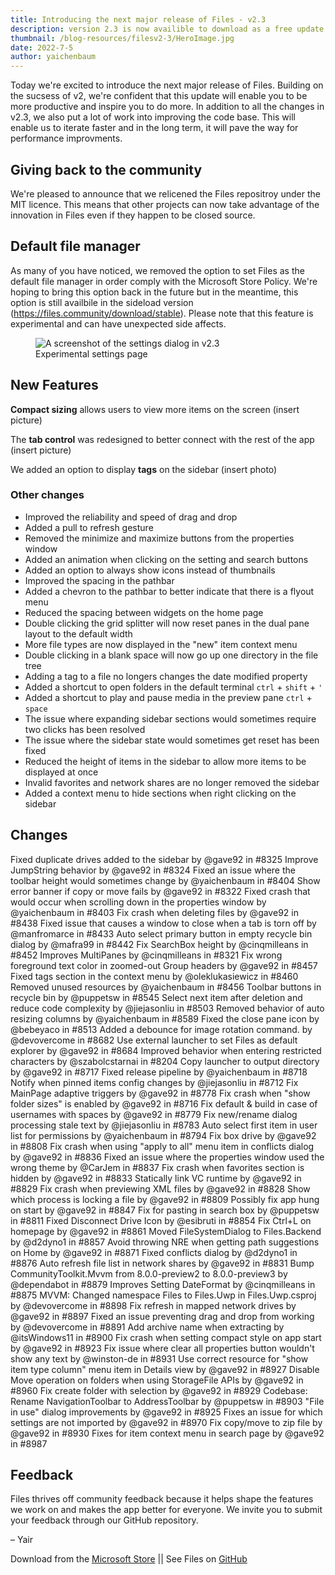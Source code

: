 ```yaml
---
title: Introducing the next major release of Files - v2.3
description: version 2.3 is now availible to download as a free update.
thumbnail: /blog-resources/filesv2-3/HeroImage.jpg
date: 2022-7-5
author: yaichenbaum
---
```


Today we're excited to introduce the next major release of Files. Building on the sucsess of v2, we're confident that this update will enable you to be more productive and inspire you to do more. In addition to all the changes in v2.3, we also put a lot of work into improving the code base. This will enable us to iterate faster and in the long term, it will pave the way for performance improvments.

## Giving back to the community

We're pleased to announce that we relicened the Files repositroy under the MIT licence. This means that other projects can now take advantage of the innovation in Files even if they happen to be closed source.


## Default file manager

As many of you have noticed, we removed the option to set Files as the default file manager in order comply with the Microsoft Store Policy. We're hoping to bring this option back in the future but in the meantime, this option is still availbile in the sideload version (https://files.community/download/stable). Please note that this feature is experimental and can have unexpected side affects.

<figure class="margin-bottom">
    <img src="/blog-resources/filesv2-3/Settings-Dialog-Experimental.png" alt="A screenshot of the settings dialog in v2.3" />
    <figcaption>Experimental settings page</figcaption>
</figure>

## New Features

**Compact sizing** allows users to view more items on the screen
(insert picture)

The **tab control** was redesigned to better connect with the rest of the app
(insert picture)

We added an option to display **tags** on the sidebar
(insert photo)

### Other changes
- Improved the reliability and speed of drag and drop
- Added a pull to refresh gesture
- Removed the minimize and maximize buttons from the properties window
- Added an animation when clicking on the setting and search buttons
- Added an option to always show icons instead of thumbnails
- Improved the spacing in the pathbar
- Added a chevron to the pathbar to better indicate that there is a flyout menu
- Reduced the spacing between widgets on the home page
- Double clicking the grid splitter will now reset panes in the dual pane layout to the default width
- More file types are now displayed in the "new" item context menu
- Double clicking in a blank space will now go up one directory in the file tree
- Adding a tag to a file no longers changes the date modified property
- Added a shortcut to open folders in the default terminal `ctrl` + `shift` + `'`
- Added a shortcut to play and pause media in the preview pane `ctrl` + `space`
- The issue where expanding sidebar sections would sometimes require two clicks has been resolved
- The issue where the sidebar state would sometimes get reset has been fixed
- Reduced the height of items in the sidebar to allow more items to be displayed at once
- Invalid favorites and network shares are no longer removed the sidebar
- Added a context menu to hide sections when right clicking on the sidebar

## Changes

Fixed duplicate drives added to the sidebar by @gave92 in #8325
Improve JumpString behavior by @gave92 in #8324
Fixed an issue where the toolbar height would sometimes change by @yaichenbaum in #8404
Show error banner if copy or move fails by @gave92 in #8322
Fixed crash that would occur when scrolling down in the properties window by @yaichenbaum in #8403
Fix crash when deleting files by @gave92 in #8438
Fixed issue that causes a window to close when a tab is torn off by @manfromarce in #8433
Auto select primary button in empty recycle bin dialog by @mafra99 in #8442
Fix SearchBox height by @cinqmilleans in #8452
Improves MultiPanes by @cinqmilleans in #8321
Fix wrong foreground text color in zoomed-out Group headers by @gave92 in #8457
Fixed tags section in the context menu by @oleklukasiewicz in #8460
Removed unused resources by @yaichenbaum in #8456
Toolbar buttons in recycle bin by @puppetsw in #8545
Select next item after deletion and reduce code complexity by @jiejasonliu in #8503
Removed behavior of auto resizing columns by @yaichenbaum in #8589
Fixed the close pane icon by @bebeyaco in #8513
Added a debounce for image rotation command. by @devovercome in #8682
Use external launcher to set Files as default explorer by @gave92 in #8684
Improved behavior when entering restricted characters by @szabolcstarnai in #8204
Copy launcher to output directory by @gave92 in #8717
Fixed release pipeline by @yaichenbaum in #8718
Notify when pinned items config changes by @jiejasonliu in #8712
Fix MainPage adaptive triggers by @gave92 in #8778
Fix crash when "show folder sizes" is enabled by @gave92 in #8716
Fix default & build in case of usernames with spaces by @gave92 in #8779
Fix new/rename dialog processing stale text by @jiejasonliu in #8783
Auto select first item in user list for permissions by @yaichenbaum in #8794
Fix box drive by @gave92 in #8808
Fix crash when using "apply to all" menu item in conflicts dialog by @gave92 in #8836
Fixed an issue where the properties window used the wrong theme by @CarJem in #8837
Fix crash when favorites section is hidden by @gave92 in #8833
Statically link VC runtime by @gave92 in #8829
Fix crash when previewing XML files by @gave92 in #8828
Show which process is locking a file by @gave92 in #8809
Possibly fix app hung on start by @gave92 in #8847
Fix for pasting in search box by @puppetsw in #8811
Fixed Disconnect Drive Icon by @esibruti in #8854
Fix Ctrl+L on homepage by @gave92 in #8861
Moved FileSystemDialog to Files.Backend by @d2dyno1 in #8857
Avoid throwing NRE when getting path suggestions on Home by @gave92 in #8871
Fixed conflicts dialog by @d2dyno1 in #8876
Auto refresh file list in network shares by @gave92 in #8831
Bump CommunityToolkit.Mvvm from 8.0.0-preview2 to 8.0.0-preview3 by @dependabot in #8879
Improves Setting DateFormat by @cinqmilleans in #8875
MVVM: Changed namespace Files to Files.Uwp in Files.Uwp.csproj by @devovercome in #8898
Fix refresh in mapped network drives by @gave92 in #8897
Fixed an issue preventing drag and drop from working by @devovercome in #8891
Add archive name when extracting by @itsWindows11 in #8900
Fix crash when setting compact style on app start by @gave92 in #8923
Fix issue where clear all properties button wouldn't show any text by @winston-de in #8931
Use correct resource for "show item type column" menu item in Details view by @gave92 in #8927
Disable Move operation on folders when using StorageFile APIs by @gave92 in #8960
Fix create folder with selection by @gave92 in #8929
Codebase: Rename NavigationToolbar to AddressToolbar by @puppetsw in #8903
"File in use" dialog improvements by @gave92 in #8925
Fixes an issue for which settings are not imported by @gave92 in #8970
Fix copy/move to zip file by @gave92 in #8930
Fixes for item context menu in search page by @gave92 in #8987

## Feedback

Files thrives off community feedback because it helps shape the features we work on and makes the app better for
everyone. We invite you to submit your feedback through our GitHub repository.

– Yair

Download from
the [Microsoft Store]({'https://www.microsoft.com/store/apps/9nghp3dx8hdx?cid=AnnouncingV2-3'})
|| See Files on [GitHub](https://github.com/files-community/Files)
